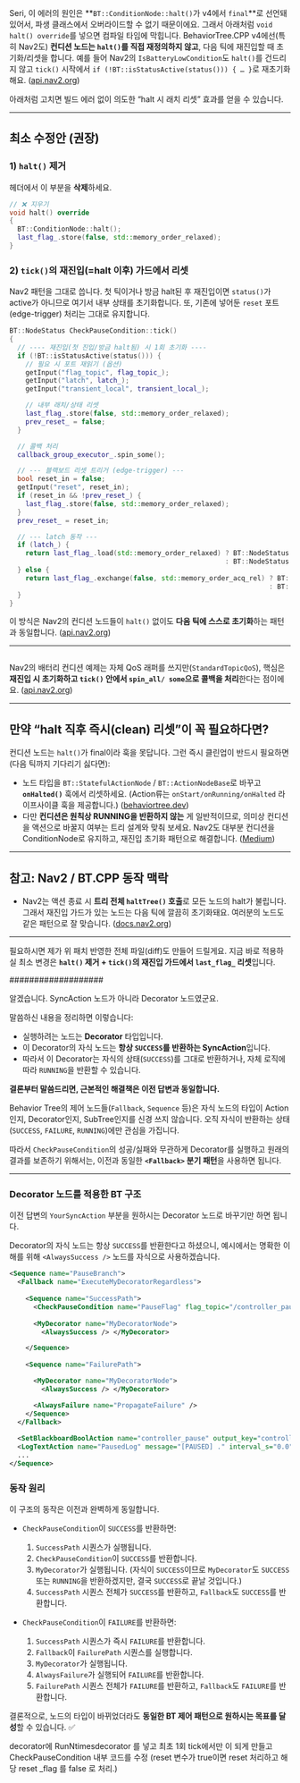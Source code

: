Seri, 이 에러의 원인은 \*\*`BT::ConditionNode::halt()`가 v4에서 `final`\*\*로 선언돼 있어서, 파생 클래스에서 오버라이드할 수 없기 때문이에요. 그래서 아래처럼 `void halt() override`를 넣으면 컴파일 타임에 막힙니다. BehaviorTree.CPP v4에선(특히 Nav2도) **컨디션 노드는 `halt()`를 직접 재정의하지 않고**, 다음 틱에 재진입할 때 초기화/리셋을 합니다. 예를 들어 Nav2의 `IsBatteryLowCondition`도 `halt()`를 건드리지 않고 `tick()` 시작에서 `if (!BT::isStatusActive(status())) { … }`로 재초기화해요. ([api.nav2.org][1])

아래처럼 고치면 빌드 에러 없이 의도한 “halt 시 래치 리셋” 효과를 얻을 수 있습니다.

---

## 최소 수정안 (권장)

### 1) `halt()` 제거

헤더에서 이 부분을 **삭제**하세요.

```cpp
// ❌ 지우기
void halt() override
{
  BT::ConditionNode::halt();
  last_flag_.store(false, std::memory_order_relaxed);
}
```

### 2) `tick()`의 재진입(=halt 이후) 가드에서 리셋

Nav2 패턴을 그대로 씁니다. 첫 틱이거나 방금 halt된 후 재진입이면 `status()`가 active가 아니므로 여기서 내부 상태를 초기화합니다.
또, 기존에 넣어둔 `reset` 포트(edge-trigger) 처리는 그대로 유지합니다.

```cpp
BT::NodeStatus CheckPauseCondition::tick()
{
  // ---- 재진입(첫 진입/방금 halt됨) 시 1회 초기화 ----
  if (!BT::isStatusActive(status())) {
    // 필요 시 포트 재읽기 (옵션)
    getInput("flag_topic", flag_topic_);
    getInput("latch", latch_);
    getInput("transient_local", transient_local_);

    // 내부 래치/상태 리셋
    last_flag_.store(false, std::memory_order_relaxed);
    prev_reset_ = false;
  }

  // 콜백 처리
  callback_group_executor_.spin_some();

  // --- 블랙보드 리셋 트리거 (edge-trigger) ---
  bool reset_in = false;
  getInput("reset", reset_in);
  if (reset_in && !prev_reset_) {
    last_flag_.store(false, std::memory_order_relaxed);
  }
  prev_reset_ = reset_in;

  // --- latch 동작 ---
  if (latch_) {
    return last_flag_.load(std::memory_order_relaxed) ? BT::NodeStatus::SUCCESS
                                                      : BT::NodeStatus::FAILURE;
  } else {
    return last_flag_.exchange(false, std::memory_order_acq_rel) ? BT::NodeStatus::SUCCESS
                                                                 : BT::NodeStatus::FAILURE;
  }
}
```

이 방식은 Nav2의 컨디션 노드들이 `halt()` 없이도 **다음 틱에 스스로 초기화**하는 패턴과 동일합니다. ([api.nav2.org][1])

---

```
```

Nav2의 배터리 컨디션 예제는 자체 QoS 래퍼를 쓰지만(`StandardTopicQoS`), 핵심은 **재진입 시 초기화하고 `tick()` 안에서 `spin_all/ some`으로 콜백을 처리**한다는 점이에요. ([api.nav2.org][1])

---

## 만약 “halt 직후 즉시(clean) 리셋”이 꼭 필요하다면?

컨디션 노드는 `halt()`가 final이라 훅을 못답니다. 그런 즉시 클린업이 반드시 필요하면(다음 틱까지 기다리기 싫다면):

* 노드 타입을 `BT::StatefulActionNode` / `BT::ActionNodeBase`로 바꾸고 **`onHalted()`** 훅에서 리셋하세요. (Action류는 `onStart/onRunning/onHalted` 라이프사이클 훅을 제공합니다.) ([behaviortree.dev][2])
* 다만 **컨디션은 원칙상 RUNNING을 반환하지 않는** 게 일반적이므로, 의미상 컨디션을 액션으로 바꿀지 여부는 트리 설계와 맞춰 보세요. Nav2도 대부분 컨디션을 ConditionNode로 유지하고, 재진입 초기화 패턴으로 해결합니다. ([Medium][3])

---

## 참고: Nav2 / BT.CPP 동작 맥락

* Nav2는 액션 종료 시 **트리 전체 `haltTree()` 호출**로 모든 노드의 halt가 불립니다. 그래서 재진입 가드가 있는 노드는 다음 틱에 깔끔히 초기화돼요. 여러분의 노드도 같은 패턴으로 잘 맞습니다. ([docs.nav2.org][4])

---

필요하시면 제가 위 패치 반영한 전체 파일(diff)도 만들어 드릴게요. 지금 바로 적용하실 최소 변경은 **`halt()` 제거 + `tick()`의 재진입 가드에서 `last_flag_` 리셋**입니다.

[1]: https://api.nav2.org/nav2-rolling/html/is__battery__low__condition_8cpp_source.html "Nav2 Navigation Stack - rolling: nav2_behavior_tree/plugins/condition/is_battery_low_condition.cpp Source File"
[2]: https://www.behaviortree.dev/docs/tutorial-basics/tutorial_04_sequence/?utm_source=chatgpt.com "Reactive and Asynchronous behaviors"
[3]: https://medium.com/%40huawei.zhu/behavior-tree-library-8cf31acb3772?utm_source=chatgpt.com "Overview — Behavior tree library"
[4]: https://docs.nav2.org/migration/Iron.html?utm_source=chatgpt.com "Iron to Jazzy"


###################  

알겠습니다. SyncAction 노드가 아니라 Decorator 노드였군요.

말씀하신 내용을 정리하면 이렇습니다:

  * 실행하려는 노드는 **Decorator** 타입입니다.
  * 이 Decorator의 자식 노드는 **항상 `SUCCESS`를 반환하는 SyncAction**입니다.
  * 따라서 이 Decorator는 자식의 상태(`SUCCESS`)를 그대로 반환하거나, 자체 로직에 따라 `RUNNING`을 반환할 수 있습니다.

**결론부터 말씀드리면, 근본적인 해결책은 이전 답변과 동일합니다.**

Behavior Tree의 제어 노드들(`Fallback`, `Sequence` 등)은 자식 노드의 타입이 Action인지, Decorator인지, SubTree인지를 신경 쓰지 않습니다. 오직 자식이 반환하는 상태(`SUCCESS`, `FAILURE`, `RUNNING`)에만 관심을 가집니다.

따라서 `CheckPauseCondition`의 성공/실패와 무관하게 Decorator를 실행하고 원래의 결과를 보존하기 위해서는, 이전과 동일한 **`<Fallback>` 분기 패턴**을 사용하면 됩니다.

-----

### Decorator 노드를 적용한 BT 구조

이전 답변의 `YourSyncAction` 부분을 원하시는 Decorator 노드로 바꾸기만 하면 됩니다.

Decorator의 자식 노드는 항상 `SUCCESS`를 반환한다고 하셨으니, 예시에서는 명확한 이해를 위해 `<AlwaysSuccess />` 노드를 자식으로 사용하겠습니다.

```xml
<Sequence name="PauseBranch">
  <Fallback name="ExecuteMyDecoratorRegardless">
    
    <Sequence name="SuccessPath">
      <CheckPauseCondition name="PauseFlag" flag_topic="/controller_pause_flag" latch="1" transient_local="true" reset="{cfg_reset_controller_pause}" node="{node}" />
      
      <MyDecorator name="MyDecoratorNode">
        <AlwaysSuccess /> </MyDecorator>

    </Sequence>
    
    <Sequence name="FailurePath">

      <MyDecorator name="MyDecoratorNode">
        <AlwaysSuccess /> </MyDecorator>

      <AlwaysFailure name="PropagateFailure" />
    </Sequence>
  </Fallback>
  
  <SetBlackboardBoolAction name="controller_pause" output_key="controller_pause" value="0" />
  <LogTextAction name="PausedLog" message="[PAUSED] ." interval_s="0.0" />
  ...
</Sequence>
```

### 동작 원리

이 구조의 동작은 이전과 완벽하게 동일합니다.

  * `CheckPauseCondition`이 `SUCCESS`를 반환하면:

    1.  `SuccessPath` 시퀀스가 실행됩니다.
    2.  `CheckPauseCondition`이 `SUCCESS`를 반환합니다.
    3.  `MyDecorator`가 실행됩니다. (자식이 `SUCCESS`이므로 `MyDecorator`도 `SUCCESS` 또는 `RUNNING`을 반환하겠지만, 결국 `SUCCESS`로 끝날 것입니다.)
    4.  `SuccessPath` 시퀀스 전체가 `SUCCESS`를 반환하고, `Fallback`도 `SUCCESS`를 반환합니다.

  * `CheckPauseCondition`이 `FAILURE`를 반환하면:

    1.  `SuccessPath` 시퀀스가 즉시 `FAILURE`를 반환합니다.
    2.  `Fallback`이 `FailurePath` 시퀀스를 실행합니다.
    3.  `MyDecorator`가 실행됩니다.
    4.  `AlwaysFailure`가 실행되어 `FAILURE`를 반환합니다.
    5.  `FailurePath` 시퀀스 전체가 `FAILURE`를 반환하고, `Fallback`도 `FAILURE`를 반환합니다.

결론적으로, 노드의 타입이 바뀌었더라도 **동일한 BT 제어 패턴으로 원하시는 목표를 달성**할 수 있습니다. ✅

decorator에 RunNtimesdecorator 를 넣고 최초 1회 tick에서만 <SetBlackboardBoolAction name="Cfg_reset_controller_pause" output_key="cfg_reset_controller_pause" value="0" /> 이 되게 만들고 CheckPauseCondition 내부 코드를 수정 (reset 변수가 true이면 reset 처리하고 해당 reset _flag 를 false 로 처리.)
  
